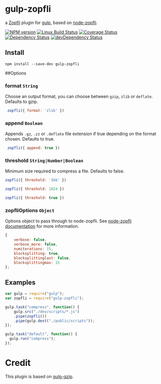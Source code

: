 gulp-zopfli
===========

a [Zopfli](http://en.wikipedia.org/wiki/Zopfli) plugin for [gulp](https://github.com/wearefractal/gulp),
based on [node-zopfli](https://npmjs.org/package/node-zopfli).


[![NPM version][npm-image]][npm-url]
[![Linux Build Status][travis-image]][travis-url]
[![Coverage Status][coveralls-image]][coveralls-url]
[![Dependency Status][dep-image]][dep-url]
[![devDependency Status][devDep-image]][devDep-url]

## Install

```
npm install --save-dev gulp-zopfli
```

##Options

### format `String`

Choose an output format, you can choose between `gzip`, `zlib` or `deflate`. Defaults to gzip.

```javascript
 zopfli({ format: 'zlib' })
 ```


### append `Boolean`

Appends `.gz`, `.zz` or `.deflate` file extension if true depending on the format chosen. Defaults to true.

```javascript
 zopfli({ append: true })
 ```

### threshold `String|Number|Boolean`

Minimum size required to compress a file. Defaults to false.

```javascript
zopfli({ threshold: '1kb' })
```

```javascript
zopfli({ threshold: 1024 })
```

```javascript
zopfli({ threshold: true })
```

### zopfliOptions `Object`

Options object to pass through to node-zopfli. See [node-zopfli documentation](https://github.com/pierreinglebert/node-zopfli#options) for more information.

```javascript
{
    verbose: false,
    verbose_more: false,
    numiterations: 15,
    blocksplitting: true,
    blocksplittinglast: false,
    blocksplittingmax: 15
};
```

## Examples

```javascript
var gulp = require("gulp");
var zopfli = require("gulp-zopfli");

gulp.task("compress", function() {
	gulp.src("./dev/scripts/*.js")
	.pipe(zopfli())
	.pipe(gulp.dest("./public/scripts"));
});

gulp.task("default", function() {
  gulp.run("compress");
});
```

Credit
======

This plugin is based on [gulp-gzip](https://github.com/jstuckey/gulp-gzip).


[npm-image]: https://img.shields.io/npm/v/gulp-zopfli.svg
[npm-url]: https://www.npmjs.com/package/gulp-zopfli
[travis-image]: https://img.shields.io/travis/pierreinglebert/gulp-zopfli/master.svg?label=Linux%20build
[travis-url]: https://travis-ci.org/pierreinglebert/gulp-zopfli
[coveralls-image]: https://img.shields.io/coveralls/pierreinglebert/gulp-zopfli.svg
[coveralls-url]: https://coveralls.io/r/pierreinglebert/gulp-zopfli?branch=master
[dep-image]: https://img.shields.io/david/pierreinglebert/gulp-zopfli.svg
[dep-url]: https://david-dm.org/pierreinglebert/gulp-zopfli
[devDep-image]: https://img.shields.io/david/dev/pierreinglebert/gulp-zopfli.svg
[devDep-url]: https://david-dm.org/pierreinglebert/gulp-zopfli#info=devDependencies
